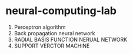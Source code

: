 # neural-computing-lab
1. Perceptron algorithm
2. Back propagation neural network
3. RADIAL BASIS FUNCTION NERUAL NETWORK
4. SUPPORT VERCTOR MACHINE
